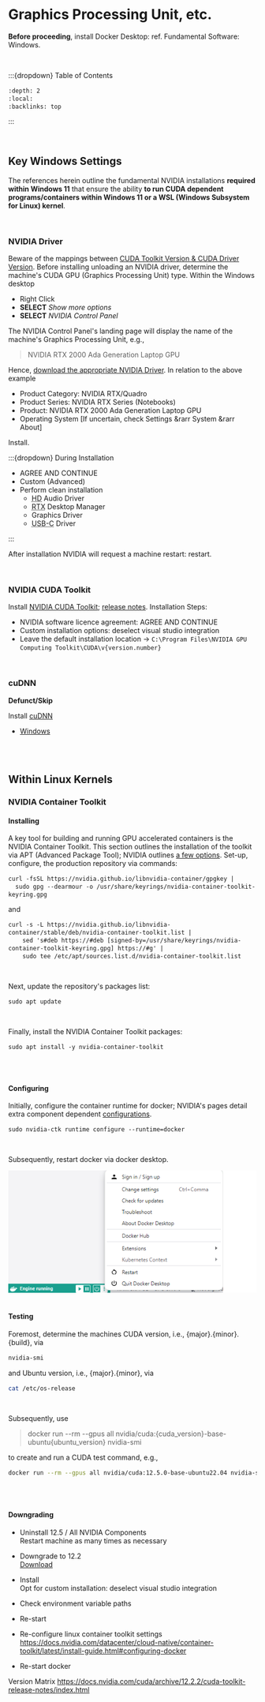 
# Graphics Processing Unit, etc.

**Before proceeding**, install Docker Desktop: ref. Fundamental Software: Windows.

<br>

:::{dropdown} Table of Contents
```{contents}
:depth: 2
:local:
:backlinks: top
```
:::

<br>

## Key Windows Settings

The references herein outline the fundamental NVIDIA installations **required within Windows 11** that ensure the ability **to run CUDA dependent programs/containers within Windows 11 or a WSL (Windows Subsystem for Linux) kernel**. 

<br>
 
### NVIDIA Driver

Beware of the mappings between [CUDA Toolkit Version & CUDA Driver Version](https://docs.nvidia.com/cuda/cuda-toolkit-release-notes/index.html#id5:~:text=Windows%2C%20WSL-,CUDA%20Driver,-Running%20a%20CUDA).  Before installing unloading an NVIDIA driver, determine the machine's CUDA GPU (Graphics Processing Unit) type.  Within the Windows desktop

<ul class="disc">
  <li class="disc">Right Click</li>
  <li class="disc"><b>SELECT</b> <i>Show more options</i></li>
  <li class="disc"><b>SELECT</b> <i>NVIDIA Control Panel</i></li>
</ul>

The NVIDIA Control Panel's landing page will display the name of the machine's Graphics Processing Unit, e.g.,


> NVIDIA RTX 2000 Ada Generation Laptop GPU 


Hence, [download the appropriate NVIDIA Driver](https://www.nvidia.com/en-gb/drivers/).  In relation to the above example

<ul class="disc">
  <li class="disc">Product Category: NVIDIA RTX/Quadro</li>
  <li class="disc">Product Series: NVIDIA RTX Series (Notebooks)</li>
  <li class="disc">Product: NVIDIA RTX 2000 Ada Generation Laptop GPU</li>
  <li class="disc">Operating System [If uncertain, check Settings &rarr System &rarr About]</li>
</ul>

Install.

:::{dropdown} During Installation

<ul class="disc">
  <li class="disc">AGREE AND CONTINUE</li>
  <li class="disc">Custom (Advanced)</li>
  <li class="disc">Perform clean installation
    <ul class="circle">
      <li class="circle"><abbr title="High Definition">HD</abbr> Audio Driver</li>
      <li class="circle"><abbr title="Ray Tracing eXtreme">RTX</abbr> Desktop Manager</li>
      <li class="circle">Graphics Driver</li>
      <li class="circle"><abbr title="Universal Serial Bus Type C">USB-C</abbr> Driver</li>
    </ul>
  </li>
</ul>

:::

After installation NVIDIA will request a machine restart: restart.

<br>

### NVIDIA CUDA Toolkit

Install [NVIDIA CUDA Toolkit](https://developer.nvidia.com/cuda-downloads); [release notes](https://docs.nvidia.com/cuda/cuda-toolkit-release-notes/index.html).  Installation Steps:

<ul class="disc">
  <li class="disc">NVIDIA software licence agreement: AGREE AND CONTINUE</li>
  <li class="disc">Custom installation options: deselect visual studio integration</li>
  <li class="disc">Leave the default installation location &rarr; <code>C:\Program Files\NVIDIA GPU Computing Toolkit\CUDA\v{version.number}</code></li>
</ul>

<br>


### cuDNN

**Defunct/Skip**

Install [cuDNN](https://developer.nvidia.com/cudnn)
* [Windows](https://docs.nvidia.com/deeplearning/cudnn/install-guide/index.html#install-windows)


<br>
<br>

## Within Linux Kernels

### NVIDIA Container Toolkit

#### Installing

A key tool for building and running GPU accelerated containers is the NVIDIA Container Toolkit.  This section outlines the installation of the toolkit via APT (Advanced Package Tool); NVIDIA outlines [a few options](https://docs.nvidia.com/datacenter/cloud-native/container-toolkit/latest/install-guide.html#installing-the-nvidia-container-toolkit).  Set-up, configure, the production repository via commands:

```shell
curl -fsSL https://nvidia.github.io/libnvidia-container/gpgkey | 
  sudo gpg --dearmour -o /usr/share/keyrings/nvidia-container-toolkit-keyring.gpg
```

and

```shell
curl -s -L https://nvidia.github.io/libnvidia-container/stable/deb/nvidia-container-toolkit.list | 
    sed 's#deb https://#deb [signed-by=/usr/share/keyrings/nvidia-container-toolkit-keyring.gpg] https://#g' | 
    sudo tee /etc/apt/sources.list.d/nvidia-container-toolkit.list
```

<br>

Next, update the repository's packages list:

```shell
sudo apt update
```

<br>

Finally, install the NVIDIA Container Toolkit packages:

```shell
sudo apt install -y nvidia-container-toolkit
```

<br>
<br>

#### Configuring

Initially, configure the container runtime for docker; NVIDIA's pages detail extra component dependent [configurations](https://docs.nvidia.com/datacenter/cloud-native/container-toolkit/latest/install-guide.html#configuration).  

```shell
sudo nvidia-ctk runtime configure --runtime=docker
```

<br>

Subsequently, restart docker via docker desktop.

<img src="../../../../assets/engine.png" alt="Docker Engine">

<br>
<br>

#### Testing

Foremost, determine the machines CUDA version, i.e.,  {major}.{minor}.{build}, via

```bash
nvidia-smi
```

and Ubuntu version, i.e., {major}.{minor}, via

```bash
cat /etc/os-release
```

<br>

Subsequently, use

> docker run --rm --gpus all nvidia/cuda:{cuda_version}-base-ubuntu{ubuntu_version} nvidia-smi

to create and run a CUDA test command, e.g.,

```bash
docker run --rm --gpus all nvidia/cuda:12.5.0-base-ubuntu22.04 nvidia-smi
```

<br>
<br>

#### Downgrading

* Uninstall 12.5 / All NVIDIA Components<br>
  Restart machine as many times as necessary

* Downgrade to 12.2<br>
  [Download](https://developer.nvidia.com/cuda-12-2-0-download-archive?target_os=Windows&target_arch=x86_64&target_version=11)

* Install<br>
  Opt for custom installation: deselect visual studio integration

* Check environment variable paths

* Re-start

* Re-configure linux container toolkit settings<br>
  https://docs.nvidia.com/datacenter/cloud-native/container-toolkit/latest/install-guide.html#configuring-docker

* Re-start docker


Version Matrix
https://docs.nvidia.com/cuda/archive/12.2.2/cuda-toolkit-release-notes/index.html


<br>
<br>

<br>
<br>

<br>
<br>

<br>
<br>
